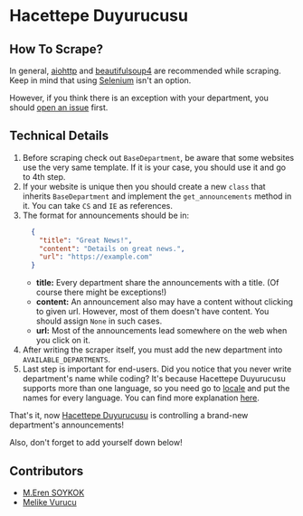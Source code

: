 # Hacettepe Duyurucusu

## How To Scrape?

In general, [aiohttp]() and [beautifulsoup4]() are recommended while scraping. Keep in mind that using [Selenium]()
isn't an option.

However, if you think there is an exception with your department, you
should [open an issue](https://github.com/hacettepeoyt/hu-announcement-bot/issues) first.

## Technical Details

1. Before scraping check out `BaseDepartment`, be aware that some websites use the very same template. If it is your
   case, you should
   use it and go to 4th step.
2. If your website is unique then you should create a new `class` that inherits `BaseDepartment` and implement the
   `get_announcements` method in it. You can take `CS` and `IE` as references.
3. The format for announcements should be in:
    ```json
      {
        "title": "Great News!",
        "content": "Details on great news.",
        "url": "https://example.com"
      }
      ```
    - **title:** Every department share the announcements with a title. (Of course there might be exceptions!)
    - **content:** An announcement also may have a content without clicking to given url. However, most of them doesn't
      have content. You should assign `None` in such cases.
    - **url:** Most of the announcements lead somewhere on the web when you click on it.
4. After writing the scraper itself, you must add the new department into `AVAILABLE_DEPARTMENTS`.
5. Last step is important for end-users. Did you notice that you never write department's name while coding? It's
   because Hacettepe Duyurucusu supports more than one language, so you need go
   to [locale](https://github.com/furkansimsekli/hu-announcement-bot/blob/master/locale) and put the names for every
   language. You can find more
   explanation [here](https://github.com/hacettepeoyt/hu-announcement-bot/blob/master/docs/translation-guide.md).

That's it, now [Hacettepe Duyurucusu](https://t.me/HacettepeDuyurucuBot) is controlling a brand-new department's
announcements!

Also, don't forget to add yourself down below!

## Contributors

- [M.Eren SOYKOK](https://github.com/rentale)
- [Melike Vurucu](https://github.com/melikechan)